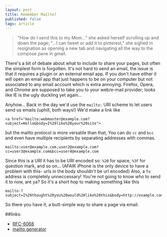 ```yaml
---
layout: post
title: Remember Mailto?
published: false
tags: article
---
```


>"How do I send this to my Mom..." she asked herself scrolling up and down the page; "...I can tweet or add it to pinterest," she sighed in resignation as opening a new tab and navigating all the way to the compose pane in gmail.

There's a bit of debate about what to include to share your pages, but often the simplest form is forgotten.
It's not hard to send an email, the issue is that it requires a plugin or an external email app.
If you don't have either it will open an email app that just happens to be on your computer but not associated to any email account
which is extra annoying. Firefox, Opera, and Chrome are supposed to take you to your web/e-mail provider; looks like IE is the ugly duckling yet again...

Anyhow... Back in the day we'd use the `mailto:` URI scheme to let users send us emails (uphill, both ways!) We'd make a link like

    <a href="mailto:webmaster@example.com?subject=Hello&body=I%20like%20your%20site">

but the mailto protocol is more versatile than that, You can do `cc` and `bcc` and even have multiple recipients by separating addresses with commas.

    mailto:user@example.com,user2@example.com?cc=user3@example.com&bcc=user4@example.com

Since this is a URI it has to be URI encoded so: `%20` for space, `%3F` for question mark, and so on...
(AFAIK iPhone is the only device to have a problem with this- urls in the body shouldn't be url encoded)
Also, a `To` address is completely unneccessary! You're not going to know who to send it to now, are ya?
So it's a short hop to making something like this

    mailto:?subject=I%20thought%20you%20would%20like%20this&body=http://example.com/some/page

So there you have it, a butt-simple way to share a page via email.


##links:
* [RFC-6068](http://www.ietf.org/rfc/rfc6068.txt)
* [mailto generator](http://www.mailto.co.uk/)
